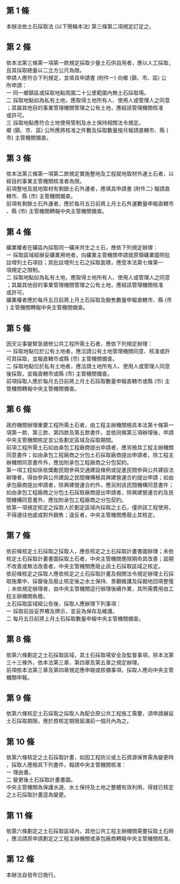第 1 條
-------
本辦法依土石採取法 (以下簡稱本法) 第三條第二項規定訂定之。

第 2 條
-------
依本法第三條第一項第一款規定採取少量土石供自用者，應以人工採取，  
且其採取總量以二立方公尺為限。  
申請人應符合下列規定，並填具申請書 (附件一) 向鄉 (鎮、市、區) 公  
所申請：  
一  同一鄉鎮區或採取地點周圍二十公里範圍內無土石採取場。  
二  採取地點如為私有土地，應取得土地所有人、使用人或管理人之同意  
    ；其屬其他目的事業管理機關管理之公有土地，應經該管理機關核准  
    或許可。  
三  採取地點應符合土地使用管制及水土保持相關法令規定。  
鄉 (鎮、市、區) 公所應將核准之件數及採取數量按月報請直轄市、縣 (  
市) 主管機關備查。

第 3 條
-------
依本法第三條第一項第二款規定實施整地及工程就地取材外運土石者，以  
經目的事業主管機關核准者為限。  
前項整地及就地取材有剩餘土石外運者，應填具申請書 (附件二) 報請直  
轄市、縣 (市) 主管機關備查。  
前項有剩餘土石外運者，應於每月五日前將上月土石外運數量申報直轄市  
、縣 (市) 主管機關轉報中央主管機關備查。

第 4 條
-------
礦業權者在礦區內採取同一礦床共生之土石，應依下列規定辦理：  
一  採取區域經辦妥礦業用地者，向礦業主管機關申請就原領礦業圖照批  
    註增列土石項目；其批註增列土石之採取面積，應受本法第七條第一  
    項規定之限制。  
二  採取地點如為私有土地，應取得土地所有人、使用人或管理人之同意  
    ；其屬其他目的事業管理機關管理之公有土地，應經該管理機關核准  
    或許可。  
礦業權者應於每月五日前將上月土石採取及銷售數量申報直轄市、縣 (市  
) 主管機關轉報中央主管機關備查。

第 5 條
-------
因天災事變緊急搶修公共工程所需土石者，應依下列規定辦理：  
一  採取地點位於公有土地者，應洽請公有土地管理機關同意、核准或許  
    可其採取，並報直轄市或縣 (市) 主管機關備查。  
二  採取地點位於私有土地者，應洽請土地所有人、使用人或管理人同意  
    後採取，並報直轄市或縣 (市) 主管機關備查。  
前項採取人應於每月五日前將上月土石採取數量申報直轄市或縣 (市) 主  
管機關轉報中央主管機關備查。

第 6 條
-------
政府機關辦理重要工程所需土石者，由工程主辦機關檢具本法第十條第一  
項第一款、第三款、第四款及第五款書件，並依同條第三項辦理後，申請  
中央主管機關核定並公告劃定區域及採取期間。  
前項工程所需土石如由承包工程廠商提出申請者，應另檢具工程主辦機關  
同意書件；如由承包工程廠商之分包土石採取廠商提出申請者，除工程主  
辦機關同意書件外，應加附承包工程廠商之分包契約。  
第一項工程如係依獎勵民間參與交通建設條例或促進民間參與公共建設法  
辦理者，得由參與公共建設之民間機構檢具興建營運合約提出申請；如由  
承包廠商提出申請者，除興建營運合約外，應另附該民間機構同意書件；  
如由承包工程廠商之分包土石採取廠商提出申請者，除興建營運合約及民  
間機構同意書外，應加附承包工程廠商之分包契約。  
依第一項規定核定之採取人於劃定區域內採取之土石，僅供該工程使用，  
不得運往他處或對外銷售；違反者，中央主管機關應廢止其核定。

第 7 條
-------
依前條核定土石採取之採取人，應依核定之土石採取計畫書圖辦理；未依  
核定土石採取計畫書圖採取土石者，中央主管機關應限期命其改善；屆期  
不改善或無法改善者，中央主管機關應廢止該土石採取區域之核定。  
依前條核定之採取人應依核定之土石採取計畫及相關法令規定辦理土石採  
取施業中、採罄後及廢止核定後之水土保持、景觀維護及採掘地回填整復  
；未依規定辦理者，由中央主管機關逕行辦理後續作業，其所需費用由工  
程主辦機關負擔。  
土石採取區域經公告後，採取人應辦理下列事項：  
一  採取前設妥界樁及牌示，並妥為保存及維護。  
二  每月五日前將上月土石採取數量申報中央主管機關備查。

第 8 條
-------
依第六條劃定之土石採取區域，其土石採取場安全及監督事項，除本法第  
三十三條外，依本法第三章、第四章及第五章之規定辦理。  
前項依本法第三章及第四章規定應申報或核備事項，採取人應向中央主管  
機關申報。

第 9 條
-------
依第六條核定土石採取之採取人為配合原公共工程施工需要，須申請展延  
土石採取期限，應於原核定期限屆滿前一個月內為之。

第 10 條
--------
依第六條核定之土石採取計畫，如因工程防災或土石資源保育需為變更時  
，採取人應檢具下列書件，報請中央主管機關核准：  
一  理由書。  
二  變更後土石採取計畫書圖。  
中央主管機關為保護水道、水土保持及土地之整體有效利用，得就已核定  
之土石採取計畫逕為變更。

第 11 條
--------
依第六條劃定之土石採取區域內，其他公共工程主辦機關需要採取土石時  
，應洽請原申請劃定之工程主辦機關或承包廠商轉報中央主管機關核准。

第 12 條
--------
本辦法自發布日施行。


